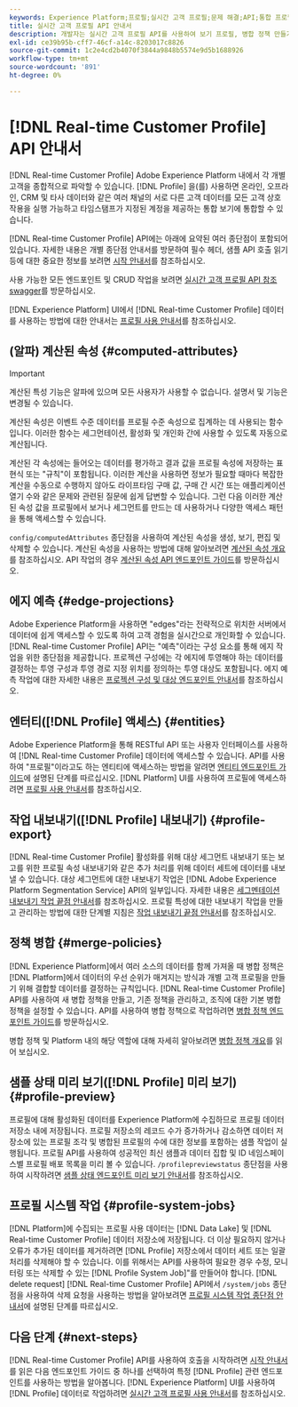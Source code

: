 ```yaml
---
keywords: Experience Platform;프로필;실시간 고객 프로필;문제 해결;API;통합 프로필;통합 프로필;통합;프로필;rtcp;프로필 사용;프로필 사용
title: 실시간 고객 프로필 API 안내서
description: 개발자는 실시간 고객 프로필 API를 사용하여 보기 프로필, 병합 정책 만들기 및 업데이트, 프로필 데이터 내보내기 또는 샘플 데이터 내보내기, 더 이상 필요하지 않거나 오류가 추가된 프로필 데이터 삭제 등 프로필 데이터를 탐색 및 작업할 수 있습니다. API를 사용하여 주요 작업을 수행하는 방법을 알아보려면 이 안내서를 따르십시오.
exl-id: ce39b95b-cff7-46cf-a14c-8203017c8826
source-git-commit: 1c2e4cd2b4070f3844a9848b5574e9d5b1688926
workflow-type: tm+mt
source-wordcount: '891'
ht-degree: 0%

---
```


# [!DNL Real-time Customer Profile] API 안내서

[!DNL Real-time Customer Profile] Adobe Experience Platform 내에서 각 개별 고객을 종합적으로 파악할 수 있습니다. [!DNL Profile] 을(를) 사용하면 온라인, 오프라인, CRM 및 타사 데이터와 같은 여러 채널의 서로 다른 고객 데이터를 모든 고객 상호 작용을 실행 가능하고 타임스탬프가 지정된 계정을 제공하는 통합 보기에 통합할 수 있습니다.

[!DNL Real-time Customer Profile] API에는 아래에 요약된 여러 종단점이 포함되어 있습니다. 자세한 내용은 개별 종단점 안내서를 방문하여 필수 헤더, 샘플 API 호출 읽기 등에 대한 중요한 정보를 보려면 [시작 안내서](getting-started.md)를 참조하십시오.

사용 가능한 모든 엔드포인트 및 CRUD 작업을 보려면 [실시간 고객 프로필 API 참조 swagger](https://www.adobe.io/apis/experienceplatform/home/api-reference.html#!acpdr/swagger-specs/real-time-customer-profile.yaml)를 방문하십시오.

[!DNL Experience Platform] UI에서 [!DNL Real-time Customer Profile] 데이터를 사용하는 방법에 대한 안내서는 [프로필 사용 안내서](../ui/user-guide.md)를 참조하십시오.

## (알파) 계산된 속성 {#computed-attributes}

>[!IMPORTANT]
>
>계산된 특성 기능은 알파에 있으며 모든 사용자가 사용할 수 없습니다. 설명서 및 기능은 변경될 수 있습니다.

계산된 속성은 이벤트 수준 데이터를 프로필 수준 속성으로 집계하는 데 사용되는 함수입니다. 이러한 함수는 세그먼테이션, 활성화 및 개인화 간에 사용할 수 있도록 자동으로 계산됩니다.

계산된 각 속성에는 들어오는 데이터를 평가하고 결과 값을 프로필 속성에 저장하는 표현식 또는 &quot;규칙&quot;이 포함됩니다. 이러한 계산을 사용하면 정보가 필요할 때마다 복잡한 계산을 수동으로 수행하지 않아도 라이프타임 구매 값, 구매 간 시간 또는 애플리케이션 열기 수와 같은 문제와 관련된 질문에 쉽게 답변할 수 있습니다. 그런 다음 이러한 계산된 속성 값을 프로필에서 보거나 세그먼트를 만드는 데 사용하거나 다양한 액세스 패턴을 통해 액세스할 수 있습니다.

`config/computedAttributes` 종단점을 사용하여 계산된 속성을 생성, 보기, 편집 및 삭제할 수 있습니다. 계산된 속성을 사용하는 방법에 대해 알아보려면 [계산된 속성 개요](../computed-attributes/overview.md)를 참조하십시오. API 작업의 경우 [계산된 속성 API 엔드포인트 가이드](../computed-attributes/ca-api.md)를 방문하십시오.

## 에지 예측 {#edge-projections}

Adobe Experience Platform을 사용하면 &quot;edges&quot;라는 전략적으로 위치한 서버에서 데이터에 쉽게 액세스할 수 있도록 하여 고객 경험을 실시간으로 개인화할 수 있습니다. [!DNL Real-time Customer Profile] API는 &quot;예측&quot;이라는 구성 요소를 통해 에지 작업을 위한 종단점을 제공합니다. 프로젝션 구성에는 각 에지에 투영해야 하는 데이터를 결정하는 투영 구성과 투영 경로 지정 위치를 정의하는 투영 대상도 포함됩니다. 에지 예측 작업에 대한 자세한 내용은 [프로젝션 구성 및 대상 엔드포인트 안내서](edge-projections.md)를 참조하십시오.

## 엔터티([!DNL Profile] 액세스) {#entities}

Adobe Experience Platform을 통해 RESTful API 또는 사용자 인터페이스를 사용하여 [!DNL Real-time Customer Profile] 데이터에 액세스할 수 있습니다. API를 사용하여 &quot;프로필&quot;이라고도 하는 엔티티에 액세스하는 방법을 알려면 [엔티티 엔드포인트 가이드](entities.md)에 설명된 단계를 따르십시오. [!DNL Platform] UI를 사용하여 프로필에 액세스하려면 [프로필 사용 안내서](../ui/user-guide.md)를 참조하십시오.

## 작업 내보내기([!DNL Profile] 내보내기) {#profile-export}

[!DNL Real-time Customer Profile] 활성화를 위해 대상 세그먼트 내보내기 또는 보고를 위한 프로필 속성 내보내기와 같은 추가 처리를 위해 데이터 세트에 데이터를 내보낼 수 있습니다. 대상 세그먼트에 대한 내보내기 작업은 [!DNL Adobe Experience Platform Segmentation Service] API의 일부입니다. 자세한 내용은 [세그멘테이션 내보내기 작업 끝점 안내서](../../profile/api/export-jobs.md)를 참조하십시오. 프로필 특성에 대한 내보내기 작업을 만들고 관리하는 방법에 대한 단계별 지침은 [작업 내보내기 끝점 안내서](export-jobs.md)를 참조하십시오.

## 정책 병합 {#merge-policies}

[!DNL Experience Platform]에서 여러 소스의 데이터를 함께 가져올 때 병합 정책은 [!DNL Platform]에서 데이터의 우선 순위가 매겨지는 방식과 개별 고객 프로필을 만들기 위해 결합할 데이터를 결정하는 규칙입니다. [!DNL Real-time Customer Profile] API를 사용하여 새 병합 정책을 만들고, 기존 정책을 관리하고, 조직에 대한 기본 병합 정책을 설정할 수 있습니다. API를 사용하여 병합 정책으로 작업하려면 [병합 정책 엔드포인트 가이드](merge-policies.md)를 방문하십시오.

병합 정책 및 Platform 내의 해당 역할에 대해 자세히 알아보려면 [병합 정책 개요](../merge-policies/overview.md)를 읽어 보십시오.

## 샘플 상태 미리 보기([!DNL Profile] 미리 보기) {#profile-preview}

프로필에 대해 활성화된 데이터를 Experience Platform에 수집하므로 프로필 데이터 저장소 내에 저장됩니다. 프로필 저장소의 레코드 수가 증가하거나 감소하면 데이터 저장소에 있는 프로필 조각 및 병합된 프로필의 수에 대한 정보를 포함하는 샘플 작업이 실행됩니다. 프로필 API를 사용하여 성공적인 최신 샘플과 데이터 집합 및 ID 네임스페이스별 프로필 배포 목록을 미리 볼 수 있습니다. `/profilepreviewstatus` 종단점을 사용하여 시작하려면 [샘플 상태 엔드포인트 미리 보기 안내서](preview-sample-status.md)를 참조하십시오.

## 프로필 시스템 작업 {#profile-system-jobs}

[!DNL Platform]에 수집되는 프로필 사용 데이터는 [!DNL Data Lake] 및 [!DNL Real-time Customer Profile] 데이터 저장소에 저장됩니다. 더 이상 필요하지 않거나 오류가 추가된 데이터를 제거하려면 [!DNL Profile] 저장소에서 데이터 세트 또는 일괄 처리를 삭제해야 할 수 있습니다. 이를 위해서는 API를 사용하여 필요한 경우 수정, 모니터링 또는 삭제할 수 있는 [!DNL Profile System Job]&quot;를 만들어야 합니다. [!DNL delete request] [!DNL Real-time Customer Profile] API에서 `/system/jobs` 종단점을 사용하여 삭제 요청을 사용하는 방법을 알아보려면 [프로필 시스템 작업 종단점 안내서](profile-system-jobs.md)에 설명된 단계를 따르십시오.

## 다음 단계 {#next-steps}

[!DNL Real-time Customer Profile] API를 사용하여 호출을 시작하려면 [시작 안내서](getting-started.md)를 읽은 다음 엔드포인트 가이드 중 하나를 선택하여 특정 [!DNL Profile] 관련 엔드포인트를 사용하는 방법을 알아봅니다. [!DNL Experience Platform] UI를 사용하여 [!DNL Profile] 데이터로 작업하려면 [실시간 고객 프로필 사용 안내서](../ui/user-guide.md)를 참조하십시오.
